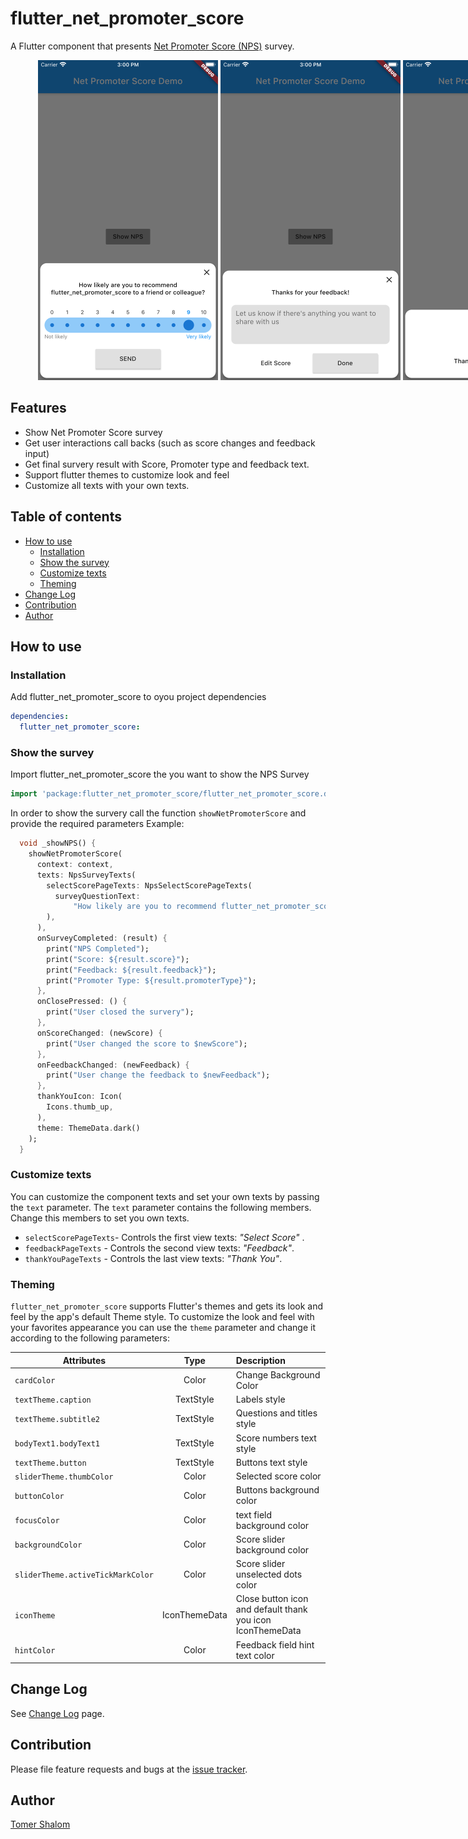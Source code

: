 # flutter_net_promoter_score

A Flutter component that presents [Net Promoter Score (NPS)](https://en.wikipedia.org/wiki/Net_Promoter) survey.


<center>
<div style="width: 100vw;">
<img src="./screenshots/select_score.png" style="width: 30%"/>
<img src="./screenshots/feedback.png" style="width: 30%"/>
<img src="./screenshots/thank_you.png" style="width: 30%"/>
</div>
</center>

## Features
- Show Net Promoter Score survey
- Get user interactions call backs (such as score changes and feedback input)
- Get final survery result with Score, Promoter type and feedback text.
- Support flutter themes to customize look and feel
- Customize all texts with your own texts.

## Table of contents
- [How to use](#How-to-use)
  - [Installation](#Installation)
  - [Show the survey](#Show-the-survey)
  - [Customize texts](#Customize-texts)
  - [Theming](#Theming)
- [Change Log](#Change-Log)
- [Contribution](#Contribution)
- [Author](#Author)

## How to use
### Installation
Add flutter_net_promoter_score to oyou project dependencies
```yaml
dependencies:
  flutter_net_promoter_score:
```
### Show the survey
Import flutter_net_promoter_score the  you want to show the NPS Survey
```dart
import 'package:flutter_net_promoter_score/flutter_net_promoter_score.dart';
```
In order to show the survery call the function `showNetPromoterScore` and provide the required parameters
Example:
```dart
  void _showNPS() {
    showNetPromoterScore(
      context: context,
      texts: NpsSurveyTexts(
        selectScorePageTexts: NpsSelectScorePageTexts(
          surveyQuestionText:
              "How likely are you to recommend flutter_net_promoter_score to a friend or colleague?",
        ),
      ),
      onSurveyCompleted: (result) {
        print("NPS Completed");
        print("Score: ${result.score}");
        print("Feedback: ${result.feedback}");
        print("Promoter Type: ${result.promoterType}");
      },
      onClosePressed: () {
        print("User closed the survery");
      },
      onScoreChanged: (newScore) {
        print("User changed the score to $newScore");
      },
      onFeedbackChanged: (newFeedback) {
        print("User change the feedback to $newFeedback");
      },
      thankYouIcon: Icon(
        Icons.thumb_up,
      ),
      theme: ThemeData.dark()
    );
  }
```

### Customize texts
You can customize the component texts and set your own texts by passing the `text` parameter.
The `text` parameter contains the following members. Change this members to set you own texts.

- `selectScorePageTexts`-  Controls the first view texts: *"Select Score"* .
- `feedbackPageTexts` - Controls the second view texts: *"Feedback"*.
- `thankYouPageTexts` - Controls the last view texts: *"Thank You"*.

### Theming
`flutter_net_promoter_score` supports Flutter's themes and gets its look and feel by the app's default Theme style.
To customize the look and feel with your favorites appearance you can use the `theme` parameter and change it according to the following parameters:

| Attributes | Type | Description  |
|--------------------|:----:|:-------------|
| `cardColor` | Color | Change Background Color |
| `textTheme.caption` | TextStyle | Labels style |
| `textTheme.subtitle2` | TextStyle | Questions and titles style |
| `bodyText1.bodyText1` | TextStyle | Score numbers text style |
| `textTheme.button` | TextStyle | Buttons text style |
| `sliderTheme.thumbColor` | Color | Selected score color |
| `buttonColor` | Color | Buttons background color|
| `focusColor` | Color | text field background color |
| `backgroundColor` | Color | Score slider background color |
| `sliderTheme.activeTickMarkColor` | Color | Score slider unselected dots color |
| `iconTheme` | IconThemeData | Close button icon and default thank you icon IconThemeData |
| `hintColor` | Color | Feedback field hint text color |

## Change Log
See [Change Log](./CHANGELOG.md) page.

## Contribution
Please file feature requests and bugs at the [issue tracker](https://github.com/applitom/flutter_net_promoter_score/issues).

## Author
[Tomer Shalom](http://applitom.com)